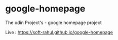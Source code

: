 # google-homepage
The odin Project's - google homepage project

Live : https://soft-rahul.github.io/google-homepage
